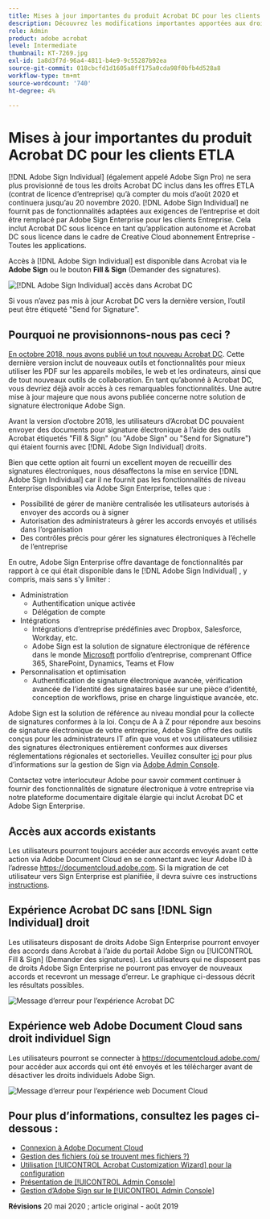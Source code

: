 ```yaml
---
title: Mises à jour importantes du produit Acrobat DC pour les clients ETLA
description: Découvrez les modifications importantes apportées aux droits Acrobat DC dans les offres ETLA (contrat de licence d’entreprise) entre août 2020 et le 20 novembre 2020
role: Admin
product: adobe acrobat
level: Intermediate
thumbnail: KT-7269.jpg
exl-id: 1a8d3f7d-96a4-4811-b4e9-9c55287b92ea
source-git-commit: 018cbcfd1d1605a8ff175a0cda98f0bfb4d528a8
workflow-type: tm+mt
source-wordcount: '740'
ht-degree: 4%

---
```


# Mises à jour importantes du produit Acrobat DC pour les clients ETLA

[!DNL Adobe Sign Individual] (également appelé Adobe Sign Pro) ne sera plus provisionné de tous les droits Acrobat DC inclus dans les offres ETLA (contrat de licence d’entreprise) qu’à compter du mois d’août 2020 et continuera jusqu’au 20 novembre 2020. [!DNL Adobe Sign Individual] ne fournit pas de fonctionnalités adaptées aux exigences de l’entreprise et doit être remplacé par Adobe Sign Enterprise pour les clients Entreprise. Cela inclut Acrobat DC sous licence en tant qu’application autonome et Acrobat DC sous licence dans le cadre de Creative Cloud abonnement Entreprise - Toutes les applications.

Accès à [!DNL Adobe Sign Individual] est disponible dans Acrobat via le **Adobe Sign** ou le bouton **Fill &amp; Sign** (Demander des signatures).

![[!DNL Adobe Sign Individual] accès dans Acrobat DC](../assets/Deploy_SignEntitle1.png)

Si vous n’avez pas mis à jour Acrobat DC vers la dernière version, l’outil peut être étiqueté &quot;Send for Signature&quot;.

## Pourquoi ne provisionnons-nous pas ceci ?

[En octobre 2018, nous avons publié un tout nouveau Acrobat DC](https://news.adobe.com/news/news-details/2018/Adobe-Redefines-What-Is-Possible-With-PDF-With-All-New-Acrobat-DC). Cette dernière version inclut de nouveaux outils et fonctionnalités pour mieux utiliser les PDF sur les appareils mobiles, le web et les ordinateurs, ainsi que de tout nouveaux outils de collaboration. En tant qu’abonné à Acrobat DC, vous devriez déjà avoir accès à ces remarquables fonctionnalités. Une autre mise à jour majeure que nous avons publiée concerne notre solution de signature électronique Adobe Sign.

Avant la version d’octobre 2018, les utilisateurs d’Acrobat DC pouvaient envoyer des documents pour signature électronique à l’aide des outils Acrobat étiquetés &quot;Fill &amp; Sign&quot; (ou &quot;Adobe Sign&quot; ou &quot;Send for Signature&quot;) qui étaient fournis avec [!DNL Adobe Sign Individual] droits.

Bien que cette option ait fourni un excellent moyen de recueillir des signatures électroniques, nous désaffectons la mise en service [!DNL Adobe Sign Individual] car il ne fournit pas les fonctionnalités de niveau Enterprise disponibles via Adobe Sign Enterprise, telles que :

* Possibilité de gérer de manière centralisée les utilisateurs autorisés à envoyer des accords ou à signer
* Autorisation des administrateurs à gérer les accords envoyés et utilisés dans l’organisation
* Des contrôles précis pour gérer les signatures électroniques à l’échelle de l’entreprise

En outre, Adobe Sign Enterprise offre davantage de fonctionnalités par rapport à ce qui était disponible dans le [!DNL Adobe Sign Individual] , y compris, mais sans s&#39;y limiter :

* Administration
   * Authentification unique activée
   * Délégation de compte
* Intégrations
   * Intégrations d’entreprise prédéfinies avec Dropbox, Salesforce, Workday, etc.
   * Adobe Sign est la solution de signature électronique de référence dans le monde [Microsoft](https://acrobat.adobe.com/us/en/business/integrations/microsoft.html) portfolio d’entreprise, comprenant Office 365, SharePoint, Dynamics, Teams et Flow
* Personnalisation et optimisation
   * Authentification de signature électronique avancée, vérification avancée de l’identité des signataires basée sur une pièce d’identité, conception de workflows, prise en charge linguistique avancée, etc.

Adobe Sign est la solution de référence au niveau mondial pour la collecte de signatures conformes à la loi. Conçu de A à Z pour répondre aux besoins de signature électronique de votre entreprise, Adobe Sign offre des outils conçus pour les administrateurs IT afin que vous et vos utilisateurs utilisiez des signatures électroniques entièrement conformes aux diverses réglementations régionales et sectorielles. Veuillez consulter [ici](https://helpx.adobe.com/fr/enterprise/using/adobe-sign-for-enterprise.html) pour plus d’informations sur la gestion de Sign via [Adobe Admin Console](https://helpx.adobe.com/fr/enterprise/using/admin-console.html).

Contactez votre interlocuteur Adobe pour savoir comment continuer à fournir des fonctionnalités de signature électronique à votre entreprise via notre plateforme documentaire digitale élargie qui inclut Acrobat DC et Adobe Sign Enterprise.

## Accès aux accords existants

Les utilisateurs pourront toujours accéder aux accords envoyés avant cette action via Adobe Document Cloud en se connectant avec leur Adobe ID à l’adresse https://documentcloud.adobe.com. Si la migration de cet utilisateur vers Sign Enterprise est planifiée, il devra suivre ces instructions [instructions](https://helpx.adobe.com/fr/sign/kb/how-to-download-signed-documents---adobe-sign.html).

## Expérience Acrobat DC sans [!DNL Sign Individual] droit

Les utilisateurs disposant de droits Adobe Sign Enterprise pourront envoyer des accords dans Acrobat à l’aide du portail Adobe Sign ou [!UICONTROL Fill &amp; Sign] (Demander des signatures).
Les utilisateurs qui ne disposent pas de droits Adobe Sign Enterprise ne pourront pas envoyer de nouveaux accords et recevront un message d’erreur. Le graphique ci-dessous décrit les résultats possibles.

![Message d’erreur pour l’expérience Acrobat DC](../assets/Deploy_SignEntitle2.png)

## Expérience web Adobe Document Cloud sans droit individuel Sign

Les utilisateurs pourront se connecter à https://documentcloud.adobe.com/ pour accéder aux accords qui ont été envoyés et les télécharger avant de désactiver les droits individuels Adobe Sign.

![Message d’erreur pour l’expérience web Document Cloud](../assets/Deploy_SignEntitle3.png)

## Pour plus d’informations, consultez les pages ci-dessous :

* [Connexion à Adobe Document Cloud](https://helpx.adobe.com/document-cloud/help/sign-in.html)
* [Gestion des fichiers (où se trouvent mes fichiers ?)](https://helpx.adobe.com/document-cloud/help/manage-files.html)
* [Utilisation [!UICONTROL Acrobat Customization Wizard] pour la configuration](https://www.adobe.com/devnet-docs/acrobatetk/tools/Wizard/WizardDC/index.html)
* [Présentation de [!UICONTROL Admin Console]](https://helpx.adobe.com/enterprise/using/admin-console.html)
* [Gestion d’Adobe Sign sur le [!UICONTROL Admin Console]](https://helpx.adobe.com/enterprise/using/adobe-sign-for-enterprise.html)

**Révisions** 20 mai 2020 ; article original - août 2019
